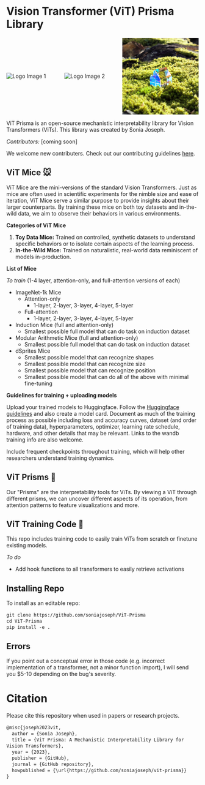 # Vision Transformer (ViT) Prisma Library
<div style="display: flex; align-items: center;">
  <img src="assets/images/house.jpg" alt="Logo Image 1" width="200" style="margin-right: 10px;"/>
  <img src="assets/images/prism1.jpg" alt="Logo Image 2" width="200" style="margin-right: 10px;"/>
  <img src="assets/images/house2.jpg" alt="Logo Image 3" width="200"/>
</div>


ViT Prisma is an open-source mechanistic interpretability library for Vision Transformers (ViTs). This library was created by Sonia Joseph.

*Contributors:* [coming soon]

We welcome new contributers. Check out our contributing guidelines [here](CONTRIBUTING.md).

## ViT Mice 🐭
ViT Mice are the mini-versions of the standard Vision Transformers.  Just as mice are often used in scientific experiments for the nimble size and ease of iteration, ViT Mice serve a similar purpose to provide insights about their larger counterparts. By training these mice on both toy datasets and in-the-wild data, we aim to observe their behaviors in various environments.

**Categories of ViT Mice** 
1. **Toy Data Mice:** Trained on controlled, synthetic datasets to understand specific behaviors or to isolate certain aspects of the learning process.
2. **In-the-Wild Mice:** Trained on naturalistic, real-world data reminiscent of models in-production.

**List of Mice** 

_To train_ (1-4 layer, attention-only, and full-attention versions of each)
* ImageNet-1k Mice
   * Attention-only
     * 1-layer, 2-layer, 3-layer, 4-layer, 5-layer
   * Full-attention
     * 1-layer, 2-layer, 3-layer, 4-layer, 5-layer
* Induction Mice (full and attention-only)
     * Smallest possible full model that can do task on induction dataset
* Modular Arithmetic Mice (full and attention-only)
     * Smallest possible full model that can do task on induction dataset
* dSprites Mice
     * Smallest possible model that can recognize shapes
     * Smallest possible model that can recognize size
     * Smallest possible model that can recognize position
     * Smallest possible model that can do all of the above with minimal fine-tuning 

**Guidelines for training + uploading models**

Upload your trained models to Huggingface. Follow the [Huggingface guidelines](https://huggingface.co/docs/hub/models-uploading) and also create a model card. Document as much of the training process as possible including loss and accuracy curves, dataset (and order of training data), hyperparameters, optimizer, learning rate schedule, hardware, and other details that may be relevant. Links to the wandb training info are also welcome.

Include frequent checkpoints throughout training, which will help other researchers understand training dynamics.

## ViT Prisms 🌈
Our "Prisms" are the interpretability tools for ViTs. By viewing a ViT through different prisms, we can uncover different aspects of its operation, from attention patterns to feature visualizations and more.


## ViT Training Code 🚀

This repo includes training code to easily train ViTs from scratch or finetune existing models.

_To do_
* Add hook functions to all transformers to easily retrieve activations

## Installing Repo

To install as an editable repo:

```
git clone https://github.com/soniajoseph/ViT-Prisma
cd ViT-Prisma
pip install -e .
```
## Errors
If you point out a conceptual error in those code (e.g. incorrect implementation of a transformer, not a minor function import), I will send you $5-10 depending on the bug's severity.

# Citation

Please cite this repository when used in papers or research projects.

```
@misc{joseph2023vit,
  author = {Sonia Joseph},
  title = {ViT Prisma: A Mechanistic Interpretability Library for Vision Transformers},
  year = {2023},
  publisher = {GitHub},
  journal = {GitHub repository},
  howpublished = {\url{https://github.com/soniajoseph/vit-prisma}}
}
```
